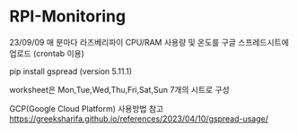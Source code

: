 # RPI-Monitoring
23/09/09
매 분마다 라즈베리파이 CPU/RAM 사용량 및 온도를 구글 스프레드시트에 업로드 (crontab 이용)

pip install gspread (version 5.11.1)


worksheet은 Mon,Tue,Wed,Thu,Fri,Sat,Sun 7개의 시트로 구성


GCP(Google Cloud Platform) 사용방법 참고
https://greeksharifa.github.io/references/2023/04/10/gspread-usage/
